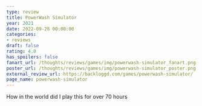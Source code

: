 ```yaml
---
type: review
title: PowerWash Simulator
year: 2021
date: 2022-09-28 00:00:00
categories:
- reviews
draft: false
rating: 4.0
has_spoilers: false
fanart_url: /thoughts/reviews/games/img/powerwash-simulator_fanart.png
poster_url: /thoughts/reviews/games/img/powerwash-simulator_poster.png
external_review_url: https://backloggd.com/games/powerwash-simulator/
page_name: powerwash-simulator
---
```




How in the world did I play this for over 70 hours

